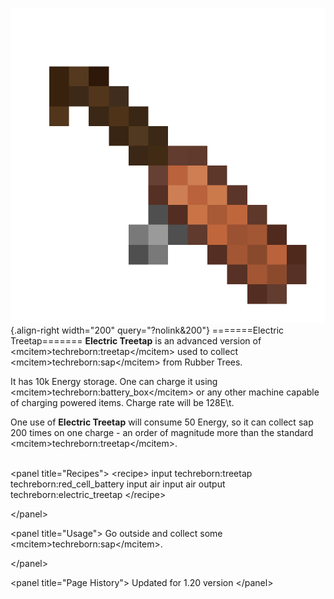 ![Electric Treetap](/media/mods/techreborn/electric_treetap.png){.align-right width="200" query="?nolink&200"} =======Electric Treetap======= **Electric Treetap** is an advanced version of \<mcitem\>techreborn:treetap\</mcitem\> used to collect \<mcitem\>techreborn:sap\</mcitem\> from Rubber Trees.

It has 10k Energy storage. One can charge it using \<mcitem\>techreborn:battery_box\</mcitem\> or any other machine capable of charging powered items. Charge rate will be 128E\\t.

One use of **Electric Treetap** will consume 50 Energy, so it can collect sap 200 times on one charge - an order of magnitude more than the standard \<mcitem\>techreborn:treetap\</mcitem\>.

\
\<panel title="Recipes"\> \<recipe\> input techreborn:treetap techreborn:red_cell_battery input air input air output techreborn:electric_treetap \</recipe\>

\</panel\>

\<panel title="Usage"\> Go outside and collect some \<mcitem\>techreborn:sap\</mcitem\>.

\</panel\>

\<panel title="Page History"\> Updated for 1.20 version \</panel\>

